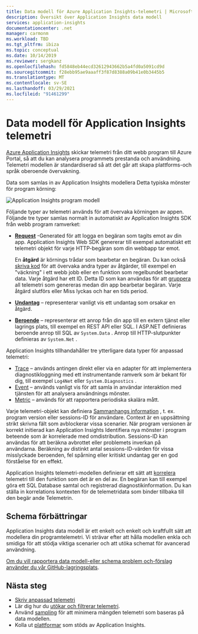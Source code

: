 ```yaml
---
title: Data modell för Azure Application Insights-telemetri | Microsoft Docs
description: Översikt över Application Insights data modell
services: application-insights
documentationcenter: .net
manager: carmonm
ms.workload: TBD
ms.tgt_pltfrm: ibiza
ms.topic: conceptual
ms.date: 10/14/2019
ms.reviewer: sergkanz
ms.openlocfilehash: fd5848eb44ecd32612943662b5a4fd0a5091cd9d
ms.sourcegitcommit: f28ebb95ae9aaaff3f87d8388a09b41e0b3445b5
ms.translationtype: MT
ms.contentlocale: sv-SE
ms.lasthandoff: 03/29/2021
ms.locfileid: "91461299"
---
```

# <a name="application-insights-telemetry-data-model"></a>Data modell för Application Insights telemetri

[Azure Application Insights](./app-insights-overview.md) skickar telemetri från ditt webb program till Azure Portal, så att du kan analysera programmets prestanda och användning. Telemetri modellen är standardiserad så att det går att skapa plattforms-och språk oberoende övervakning. 

Data som samlas in av Application Insights modellera Detta typiska mönster för program körning:

![Application Insights program modell](./media/data-model/application-insights-data-model.png)

Följande typer av telemetri används för att övervaka körningen av appen. Följande tre typer samlas normalt in automatiskt av Application Insights SDK från webb program ramverket:

* [**Request**](data-model-request-telemetry.md) -Generated för att logga en begäran som tagits emot av din app. Application Insights Web SDK genererar till exempel automatiskt ett telemetri objekt för varje HTTP-begäran som din webbapp tar emot. 

    En **åtgärd** är körnings trådar som bearbetar en begäran. Du kan också [skriva kod](./api-custom-events-metrics.md#trackrequest) för att övervaka andra typer av åtgärder, till exempel en "väckning" i ett webb jobb eller en funktion som regelbundet bearbetar data.  Varje åtgärd har ett ID. Detta ID som kan användas för att [gruppera](./correlation.md) all telemetri som genereras medan din app bearbetar begäran. Varje åtgärd slutförs eller Miss lyckas och har en tids period.
* [**Undantag**](data-model-exception-telemetry.md) – representerar vanligt vis ett undantag som orsakar en åtgärd.
* [**Beroende**](data-model-dependency-telemetry.md) – representerar ett anrop från din app till en extern tjänst eller lagrings plats, till exempel en REST API eller SQL. I ASP.NET definieras beroende anrop till SQL av `System.Data` . Anrop till HTTP-slutpunkter definieras av `System.Net` . 

Application Insights tillhandahåller tre ytterligare data typer för anpassad telemetri:

* [Trace](data-model-trace-telemetry.md) – används antingen direkt eller via en adapter för att implementera diagnostikloggning med ett instrumentande ramverk som är bekant för dig, till exempel `Log4Net` eller `System.Diagnostics` .
* [Event](data-model-event-telemetry.md) – används vanligt vis för att samla in användar interaktion med tjänsten för att analysera användnings mönster.
* [Metric](data-model-metric-telemetry.md) – används för att rapportera periodiska skalära mått.

Varje telemetri-objekt kan definiera [Sammanhangs information](data-model-context.md) , t. ex. program version eller sessions-ID för användare. Context är en uppsättning strikt skrivna fält som avblockerar vissa scenarier. När program versionen är korrekt initierad kan Application Insights Identifiera nya mönster i program beteende som är korrelerade med omdistribution. Sessions-ID kan användas för att beräkna avbrottet eller problemets inverkan på användarna. Beräkning av distinkt antal sessions-ID-värden för vissa misslyckade beroenden, fel spårning eller kritiskt undantag ger en god förståelse för en effekt.

Application Insights telemetri-modellen definierar ett sätt att [korrelera](./correlation.md) telemetri till den funktion som det är en del av. En begäran kan till exempel göra ett SQL Database samtal och registrerad diagnostikinformation. Du kan ställa in korrelations kontexten för de telemetridata som binder tillbaka till den begär ande Telemetrin.

## <a name="schema-improvements"></a>Schema förbättringar

Application Insights data modell är ett enkelt och enkelt och kraftfullt sätt att modellera din programtelemetri. Vi strävar efter att hålla modellen enkla och smidiga för att stödja viktiga scenarier och att utöka schemat för avancerad användning.

[Om du vill rapportera data modell-eller schema problem och-förslag använder du vår GitHub-lagringsplats](https://github.com/microsoft/ApplicationInsights-dotnet/issues/new/choose).

## <a name="next-steps"></a>Nästa steg

- [Skriv anpassad telemetri](./api-custom-events-metrics.md)
- Lär dig hur du [utökar och filtrerar telemetri](./api-filtering-sampling.md).
- Använd [sampling](./sampling.md) för att minimera mängden telemetri som baseras på data modellen.
- Kolla ut [plattformar](./platforms.md) som stöds av Application Insights.

